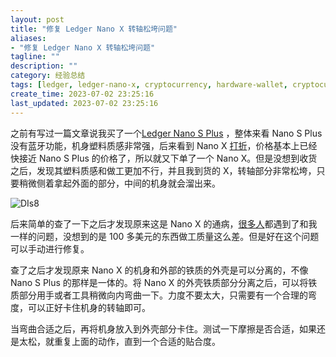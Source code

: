 ```yaml
---
layout: post
title: "修复 Ledger Nano X 转轴松垮问题"
aliases:
- "修复 Ledger Nano X 转轴松垮问题"
tagline: ""
description: ""
category: 经验总结
tags: [ledger, ledger-nano-x, cryptocurrency, hardware-wallet, cryptocurrency-wallet, ]
create_time: 2023-07-02 23:25:16
last_updated: 2023-07-02 23:25:16
---
```


之前有写过一篇文章说我买了一个[Ledger Nano S Plus](/post/2023/06/i-bought-a-ledger-nano-s-plus.html) ，整体来看 Nano S Plus 没有蓝牙功能，机身塑料质感非常强，后来看到 Nano X [打折](https://gtk.pw/ledger)，价格基本上已经快接近 Nano S Plus 的价格了，所以就又下单了一个 Nano X。但是没想到收货之后，发现其塑料质感和做工更加不行，并且我到货的 X，转轴部分非常松垮，只要稍微侧着拿起外面的部分，中间的机身就会溜出来。

![DIs8](https://photo.einverne.info/images/2023/07/02/DIs8.jpg)

后来简单的查了一下之后才发现原来这是 Nano X 的通病，[很多人](https://www.reddit.com/r/CryptoCurrency/comments/moado2/loose_hinge_on_your_ledger_nano_x_try_this/)都遇到了和我一样的问题，没想到的是 100 多美元的东西做工质量这么差。但是好在这个问题可以手动进行修复。

查了之后才发现原来 Nano X 的机身和外部的铁质的外壳是可以分离的，不像 Nano S Plus 的那样是一体的。将 Nano X 的外壳铁质部分分离之后，可以将铁质部分用手或者工具稍微向内弯曲一下。力度不要太大，只需要有一个合理的弯度，可以正好卡住机身的转轴即可。

当弯曲合适之后，再将机身放入到外壳部分卡住。测试一下摩擦是否合适，如果还是太松，就重复上面的动作，直到一个合适的贴合度。
